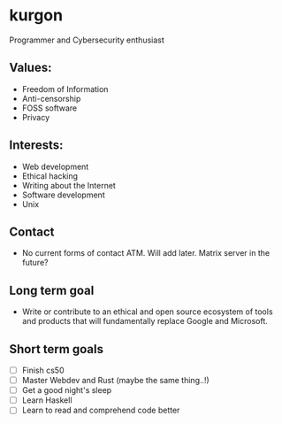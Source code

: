 # kurgon
Programmer and Cybersecurity enthusiast
## Values:
- Freedom of Information
- Anti-censorship
- FOSS software
- Privacy

## Interests:
- Web development
- Ethical hacking
- Writing about the Internet
- Software development
- Unix

## Contact
- No current forms of contact ATM. Will add later. Matrix server in the future?

## Long term goal
- Write or contribute to an ethical and open source ecosystem of tools and products that will fundamentally replace Google and Microsoft.

## Short term goals
- [ ] Finish cs50
- [ ] Master Webdev and Rust (maybe the same thing..!)
- [ ] Get a good night's sleep
- [ ] Learn Haskell
- [ ] Learn to read and comprehend code better
